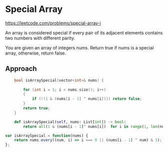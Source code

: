 # Special Array

https://leetcode.com/problems/special-array-i

An array is considered special if every pair of its adjacent elements contains two numbers with different parity.

You are given an array of integers nums. Return true if nums is a special array, otherwise, return false.

## Approach 

``` C++
    bool isArraySpecial(vector<int>& nums) {
        
        for (int i = 1; i < nums.size(); i++)
        {
            if (!(1 & (nums[i - 1] ^ nums[i]))) return false;
        }
        return true;
    }
```

``` Python
    def isArraySpecial(self, nums: List[int]) -> bool:
        return all(1 & (nums[i - 1]^ nums[i])  for i in range(1, len(nums)))
```

``` JavaScript
var isArraySpecial = function(nums) {
    return nums.every((num, i) => i === 0 || (nums[i - 1] ^ num) & 1);
};
```